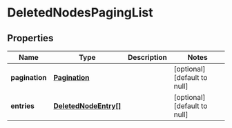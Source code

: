 # DeletedNodesPagingList

## Properties
Name | Type | Description | Notes
------------ | ------------- | ------------- | -------------
**pagination** | [**Pagination**](Pagination.md) |  | [optional] [default to null]
**entries** | [**DeletedNodeEntry[]**](DeletedNodeEntry.md) |  | [optional] [default to null]


